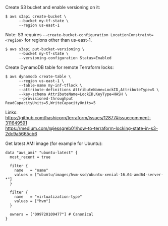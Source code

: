 Create S3 bucket and enable versioning on it:
```
$ aws s3api create-bucket \
      --bucket my-tf-state \
      --region us-east-1
```
Note: S3 requires `--create-bucket-configuration LocationConstraint=<region>` for regions other than us-east-1.

```
$ aws s3api put-bucket-versioning \
      --bucket my-tf-state \
      --versioning-configuration Status=Enabled
```
Create DynamoDB table for remote Terraform locks:
```
$ aws dynamodb create-table \
      --region us-east-1 \
      --table-name my-inf-tflock \
      --attribute-definitions AttributeName=LockID,AttributeType=S \
      --key-schema AttributeName=LockID,KeyType=HASH \
      --provisioned-throughput ReadCapacityUnits=5,WriteCapacityUnits=5
```

Links:    
https://github.com/hashicorp/terraform/issues/12877#issuecomment-311649591    
https://medium.com/@jessgreb01/how-to-terraform-locking-state-in-s3-2dc9a5665cb6

Get latest AMI image (for example for Ubuntu):
```
data "aws_ami" "ubuntu-latest" {
  most_recent = true

  filter {
    name   = "name"
    values = ["ubuntu/images/hvm-ssd/ubuntu-xenial-16.04-amd64-server-*"]
  }

  filter {
    name   = "virtualization-type"
    values = ["hvm"]
  }

  owners = ["099720109477"] # Canonical
}
```
